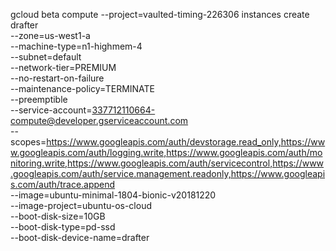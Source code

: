 gcloud beta compute --project=vaulted-timing-226306 instances create drafter \
  --zone=us-west1-a \
  --machine-type=n1-highmem-4 \
  --subnet=default \
  --network-tier=PREMIUM \
  --no-restart-on-failure \
  --maintenance-policy=TERMINATE \
  --preemptible \
  --service-account=337712110664-compute@developer.gserviceaccount.com \
  --scopes=https://www.googleapis.com/auth/devstorage.read_only,https://www.googleapis.com/auth/logging.write,https://www.googleapis.com/auth/monitoring.write,https://www.googleapis.com/auth/servicecontrol,https://www.googleapis.com/auth/service.management.readonly,https://www.googleapis.com/auth/trace.append \
  --image=ubuntu-minimal-1804-bionic-v20181220 \
  --image-project=ubuntu-os-cloud \
  --boot-disk-size=10GB \
  --boot-disk-type=pd-ssd \
  --boot-disk-device-name=drafter
